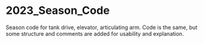 # 2023_Season_Code

Season code for tank drive, elevator, articulating arm. Code is the same, but some structure and comments are added for usability and explanation.
